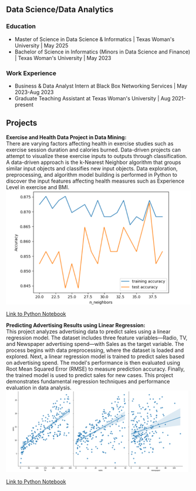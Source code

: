 ## Data Science/Data Analytics

### Education
* Master of Science in Data Science & Informatics | Texas Woman's University | May 2025
* Bachelor of Science in Informatics (Minors in Data Science and Finance) | Texas Woman's University | May 2023

### Work Experience
* Business & Data Analyst Intern at Black Box Networking Services | May 2023-Aug 2023
* Graduate Teaching Assistant at Texas Woman's University | Aug 2021-present

## Projects
**Exercise and Health Data Project in Data Mining:** <br>
There are varying factors affecting health in exercise studies such as exercise session duration and calories burned. Data-driven projects can attempt to visualize these exercise inputs to outputs through classification.  A data-driven approach is the k-Nearest Neighbor algorithm that groups similar input objects and classifies new input objects. Data exploration, preprocessing, and algorithm model building is performed in Python to discover the input features affecting health measures such as Experience Level in exercise and BMI. <br>
![Training vs Test Accuracy of KNN](assets/img/trainvstest2.png) <br>

[Link to Python Notebook](data-mining-fall2024/CSCI5833_CourseProject.ipynb)

**Predicting Advertising Results using Linear Regression:** <br>
This project analyzes advertising data to predict sales using a linear regression model. The dataset includes three feature variables—Radio, TV, and Newspaper advertising spend—with Sales as the target variable. The process begins with data preprocessing, where the dataset is loaded and explored. Next, a linear regression model is trained to predict sales based on advertising spend. The model's performance is then evaluated using Root Mean Squared Error (RMSE) to measure prediction accuracy. Finally, the trained model is used to predict sales for new cases. This project demonstrates fundamental regression techniques and performance evaluation in data analysis. <br>
![Linear Regression Plots](assets/img/linreg.png) <br>

[Link to Python Notebook](machine-learning-fall2024/LinearRegression_BL.ipynb)
